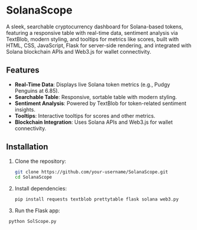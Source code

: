 # SolanaScope

A sleek, searchable cryptocurrency dashboard for Solana-based tokens, featuring a responsive table with real-time data, sentiment analysis via TextBlob, modern styling, and tooltips for metrics like scores, built with HTML, CSS, JavaScript, Flask for server-side rendering, and integrated with Solana blockchain APIs and Web3.js for wallet connectivity.

## Features
- **Real-Time Data**: Displays live Solana token metrics (e.g., Pudgy Penguins at 6.85).
- **Searchable Table**: Responsive, sortable table with modern styling.
- **Sentiment Analysis**: Powered by TextBlob for token-related sentiment insights.
- **Tooltips**: Interactive tooltips for scores and other metrics.
- **Blockchain Integration**: Uses Solana APIs and Web3.js for wallet connectivity.

## Installation
1. Clone the repository:
   ```bash
   git clone https://github.com/your-username/SolanaScope.git
   cd SolanaScope
2. Install dependencies:
   ```bash
   pip install requests textblob prettytable flask solana web3.py
3. Run the Flask app:
  ```bash
   python SolScope.py
